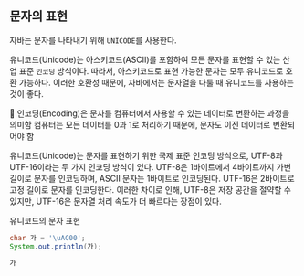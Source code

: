 ## 문자의 표현

자바는 문자를 나타내기 위해 `UNICODE`를 사용한다.

유니코드(Unicode)는 아스키코드(ASCII)를 포함하여 모든 문자를 표현할 수 있는 산업 표준 `인코딩` 방식이다. 따라서, 아스키코드로 표현 가능한 문자는 모두 유니코드로 호환 가능하다. 이러한 호환성 때문에, 자바에서는 문자열을 다룰 때 유니코드를 사용하는 것이 좋다.

<aside>
🌟 인코딩(Encoding)은 문자를 컴퓨터에서 사용할 수 있는 데이터로 변환하는 과정을 의미함
컴퓨터는 모든 데이터를 0과 1로 처리하기 때문에, 문자도 이진 데이터로 변환되어야 함

</aside>

유니코드(Unicode)는 문자를 표현하기 위한 국제 표준 인코딩 방식으로, UTF-8과 UTF-16이라는 두 가지 인코딩 방식이 있다. UTF-8은 1바이트에서 4바이트까지 가변 길이로 문자를 인코딩하며, ASCII 문자는 1바이트로 인코딩된다. UTF-16은 2바이트로 고정 길이로 문자를 인코딩한다. 이러한 차이로 인해, UTF-8은 저장 공간을 절약할 수 있지만, UTF-16은 문자열 처리 속도가 더 빠르다는 장점이 있다.

유니코드의 문자 표현
```java
char 가 = '\uAC00';
System.out.println(가);
```

```java
가
```